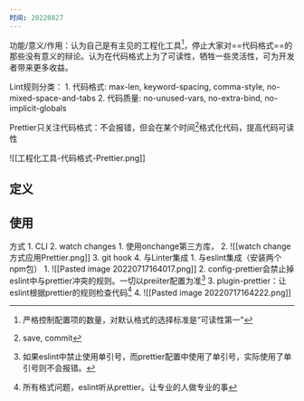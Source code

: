 ```yaml
---
时间: 20220827
---
```


功能/意义/作用：认为自己是有主见的工程化工具[^1]，停止大家对==代码格式==的那些没有意义的辩论。认为在代码格式上为了可读性，牺牲一些灵活性，可为开发者带来更多收益。

Lint规则分类：
	1. 代码格式: max-len, keyword-spacing, comma-style, no-mixed-space-and-tabs
	2. 代码质量: no-unused-vars, no-extra-bind, no-implicit-globals

Prettier只关注代码格式：不会报错，但会在某个时间[^2]格式化代码，提高代码可读性

![[工程化工具-代码格式-Prettier.png]]
## 定义

## 使用
方式
	1. CLI
	2. watch changes
		1. 使用onchange第三方库，
		2. ![[watch change方式应用Prettier.png]]
	3. git hook
	4. 与Linter集成
		1. 与eslint集成（安装两个npm包）
			1. ![[Pasted image 20220717164017.png]]
			2. config-prettier会禁止掉eslint中与prettier冲突的规则。一切以preiiter配置为准[^3]
			3. plugin-prettier：让eslint根据prettier的规则检查代码[^4]
			4. ![[Pasted image 20220717164222.png]]




[^1]: 严格控制配置项的数量，对默认格式的选择标准是“可读性第一”
[^2]: save, commit
[^3]: 如果eslint中禁止使用单引号，而prettier配置中使用了单引号，实际使用了单引号则不会报错。
[^4]: 所有格式问题，eslint听从prettier。让专业的人做专业的事
